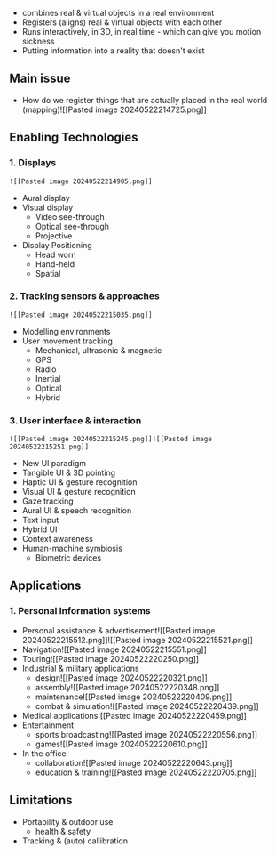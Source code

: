 - combines real & virtual objects in a real environment
- Registers (aligns) real & virtual objects with each other
- Runs interactively, in 3D, in real time - which can give you motion sickness
- Putting information into a reality that doesn't exist
## Main issue
- How do we register things that are actually placed in the real world (mapping)![[Pasted image 20240522214725.png]]
## Enabling Technologies
### 1. Displays
	![[Pasted image 20240522214905.png]]
- Aural display
- Visual display
	- Video see-through
	- Optical see-through
	- Projective
- Display Positioning
	- Head worn
	- Hand-held
	- Spatial
### 2. Tracking sensors & approaches
	![[Pasted image 20240522215035.png]]
- Modelling environments
- User movement tracking
	- Mechanical, ultrasonic & magnetic
	- GPS
	- Radio
	- Inertial
	- Optical
	- Hybrid
### 3. User interface & interaction
	![[Pasted image 20240522215245.png]]![[Pasted image 20240522215251.png]]
- New UI paradigm
- Tangible UI & 3D pointing
- Haptic UI & gesture recognition
- Visual UI & gesture recognition
- Gaze tracking
- Aural UI & speech recognition
- Text input
- Hybrid UI
- Context awareness
- Human-machine symbiosis
	- Biometric devices
## Applications
### 1. Personal Information systems
- Personal assistance & advertisement![[Pasted image 20240522215512.png]]![[Pasted image 20240522215521.png]]
- Navigation![[Pasted image 20240522215551.png]]
- Touring![[Pasted image 20240522220250.png]]
- Industrial & military applications 
	- design![[Pasted image 20240522220321.png]]
	- assembly![[Pasted image 20240522220348.png]]
	- maintenance![[Pasted image 20240522220409.png]]
	- combat & simulation![[Pasted image 20240522220439.png]]
- Medical applications![[Pasted image 20240522220459.png]]
- Entertainment
	- sports broadcasting![[Pasted image 20240522220556.png]]
	- games![[Pasted image 20240522220610.png]]
- In the office
	- collaboration![[Pasted image 20240522220643.png]]
	- education & training![[Pasted image 20240522220705.png]]
## Limitations
- Portability & outdoor use
	- health & safety
- Tracking & (auto) callibration